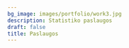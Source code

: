 ```yaml
---
bg_image: images/portfolio/work3.jpg
description: Statistiko paslaugos
draft: false
title: Paslaugos
---
```

